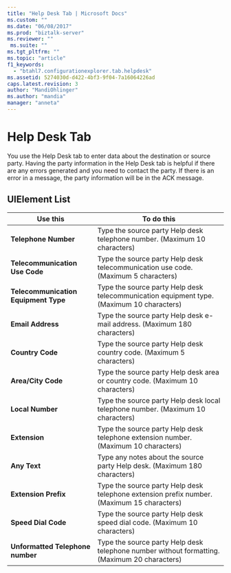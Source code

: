```yaml
---
title: "Help Desk Tab | Microsoft Docs"
ms.custom: ""
ms.date: "06/08/2017"
ms.prod: "biztalk-server"
ms.reviewer: ""
 ms.suite: ""
ms.tgt_pltfrm: ""
ms.topic: "article"
f1_keywords: 
  - "btahl7.configurationexplorer.tab.helpdesk"
ms.assetid: 5274030d-d422-4bf3-9f04-7a16064226ad
caps.latest.revision: 3
author: "MandiOhlinger"
ms.author: "mandia"
manager: "anneta"
---
```

# Help Desk Tab
You use the Help Desk tab to enter data about the destination or source party. Having the party information in the Help Desk tab is helpful if there are any errors generated and you need to contact the party. If there is an error in a message, the party information will be in the ACK message.  
  
## UIElement List  
  
|Use this|To do this|  
|--------------|----------------|  
|**Telephone Number**|Type the source party Help desk telephone number. (Maximum 10 characters)|  
|**Telecommunication Use Code**|Type the source party Help desk telecommunication use code. (Maximum 5 characters)|  
|**Telecommunication Equipment Type**|Type the source party Help desk telecommunication equipment type. (Maximum 10 characters)|  
|**Email Address**|Type the source party Help desk e-mail address. (Maximum 180 characters)|  
|**Country Code**|Type the source party Help desk country code. (Maximum 5 characters)|  
|**Area/City Code**|Type the source party Help desk area or country code. (Maximum 10 characters)|  
|**Local Number**|Type the source party Help desk local telephone number. (Maximum 10 characters)|  
|**Extension**|Type the source party Help desk telephone extension number. (Maximum 10 characters)|  
|**Any Text**|Type any notes about the source party Help desk. (Maximum 180 characters)|  
|**Extension Prefix**|Type the source party Help desk telephone extension prefix number. (Maximum 15 characters)|  
|**Speed Dial Code**|Type the source party Help desk speed dial code. (Maximum 10 characters)|  
|**Unformatted Telephone number**|Type the source party Help desk telephone number without formatting. (Maximum 20 characters)|